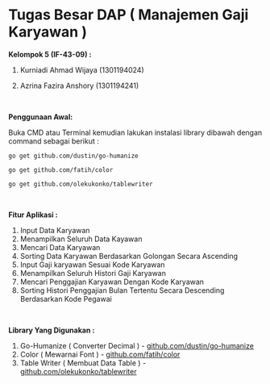 
# Tugas Besar DAP ( Manajemen Gaji Karyawan )

**Kelompok 5 (IF-43-09) :**

1. Kurniadi Ahmad Wijaya (1301194024)

2. Azrina Fazira Anshory (1301194241)

<br />

**Penggunaan Awal:**

Buka CMD atau Terminal kemudian lakukan instalasi library dibawah dengan command sebagai berikut :
	
`go get github.com/dustin/go-humanize`

`go get github.com/fatih/color`

`go get github.com/olekukonko/tablewriter`

<br />

**Fitur Aplikasi :**

1. Input Data Karyawan
2. Menampilkan Seluruh Data Kayawan
3. Mencari Data Karyawan
4. Sorting Data Karyawan Berdasarkan Golongan Secara Ascending
5. Input Gaji karyawan Sesuai Kode Karyawan
6. Menampilkan Seluruh Histori Gaji Karyawan
7. Mencari Penggajian Karyawan Dengan Kode Karyawan
8. Sorting Histori Penggajian Bulan Tertentu Secara Descending Berdasarkan Kode Pegawai

<br />

**Library Yang Digunakan :**

1. Go-Humanize ( Converter Decimal ) - [github.com/dustin/go-humanize](https://github.com/dustin/go-humanize)
2. Color ( Mewarnai Font ) - [github.com/fatih/color](https://github.com/fatih/color)
3. Table Writer ( Membuat Data Table ) - [github.com/olekukonko/tablewriter](https://github.com/olekukonko/tablewriter)